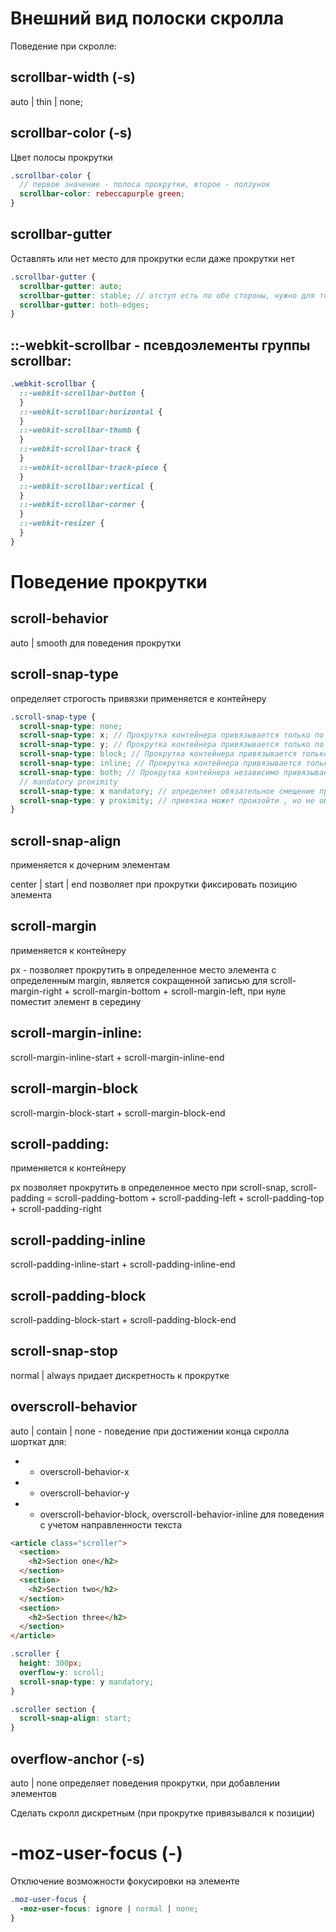 # Внешний вид полоски скролла

Поведение при скролле:

## scrollbar-width (-s)

auto | thin | none;

## scrollbar-color (-s)

Цвет полосы прокрутки

```scss
.scrollbar-color {
  // первое значение - полоса прокрутки, второе - ползунок
  scrollbar-color: rebeccapurple green;
}
```

## scrollbar-gutter

Оставлять или нет место для прокрутки если даже прокрутки нет

```scss
.scrollbar-gutter {
  scrollbar-gutter: auto;
  scrollbar-gutter: stable; // отступ есть по обе стороны, нужно для того что бы рзервировать место под scroll bar при открытии модальных окон
  scrollbar-gutter: both-edges;
}
```

## ::-webkit-scrollbar - псевдоэлементы группы scrollbar:

```scss
.webkit-scrollbar {
  ::-webkit-scrollbar-button {
  }
  ::-webkit-scrollbar:horizontal {
  }
  ::-webkit-scrollbar-thumb {
  }
  ::-webkit-scrollbar-track {
  }
  ::-webkit-scrollbar-track-piece {
  }
  ::-webkit-scrollbar:vertical {
  }
  ::-webkit-scrollbar-corner {
  }
  ::-webkit-resizer {
  }
}
```

# Поведение прокрутки

## scroll-behavior

auto | smooth для поведения прокрутки

## scroll-snap-type

определяет строгость привязки применяется е контейнеру

```scss
.scroll-snap-type {
  scroll-snap-type: none;
  scroll-snap-type: x; // Прокрутка контейнера привязывается только по горизонтальной оси.
  scroll-snap-type: y; // Прокрутка контейнера привязывается только по вертикальной оси.
  scroll-snap-type: block; // Прокрутка контейнера привязывается только по блоковой оси.
  scroll-snap-type: inline; // Прокрутка контейнера привязывается только по строчной оси
  scroll-snap-type: both; // Прокрутка контейнера независимо привязывается только по обоим осям (потенциально может привязываться к разным элементам на разных осях).
  // mandatory proximity
  scroll-snap-type: x mandatory; // определяет обязательное смещение прокрутки браузера к ближайшей точке привязки
  scroll-snap-type: y proximity; // привязка может произойти , но не обязательно, если точка прокрутки близка к границе
}
```

## scroll-snap-align

применяется к дочерним элементам

center | start | end позволяет при прокрутки фиксировать позицию элемента

## scroll-margin

применяется к контейнеру

px - позволяет прокрутить в определенное место элемента с определенным margin, является сокращенной записью для scroll-margin-right + scroll-margin-bottom + scroll-margin-left, при нуле поместит элемент в середину

## scroll-margin-inline:

scroll-margin-inline-start + scroll-margin-inline-end

## scroll-margin-block

scroll-margin-block-start + scroll-margin-block-end

## scroll-padding:

применяется к контейнеру

px позволяет прокрутить в определенное место при scroll-snap,
scroll-padding = scroll-padding-bottom + scroll-padding-left + scroll-padding-top + scroll-padding-right

## scroll-padding-inline

scroll-padding-inline-start + scroll-padding-inline-end

## scroll-padding-block

scroll-padding-block-start + scroll-padding-block-end

## scroll-snap-stop

normal | always придает дискретность к прокрутке

## overscroll-behavior

auto | contain | none - поведение при достижении конца скролла шорткат для:

- - overscroll-behavior-x
- - overscroll-behavior-y
- - overscroll-behavior-block, overscroll-behavior-inline для поведения с учетом направленности текста

```html
<article class="scroller">
  <section>
    <h2>Section one</h2>
  </section>
  <section>
    <h2>Section two</h2>
  </section>
  <section>
    <h2>Section three</h2>
  </section>
</article>
```

```scss
.scroller {
  height: 300px;
  overflow-y: scroll;
  scroll-snap-type: y mandatory;
}

.scroller section {
  scroll-snap-align: start;
}
```

## overflow-anchor (-s)

auto | none определяет поведения прокрутки, при добавлении элементов

Сделать скролл дискретным (при прокрутке привязывался к позиции)

# -moz-user-focus (-)

Отключение возможности фокусировки на элементе

```scss
.moz-user-focus {
  -moz-user-focus: ignore | normal | none;
}
```

